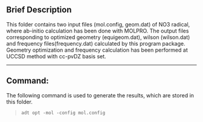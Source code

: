 ## Brief Description


This folder contains two input files (mol.config, geom.dat) of NO3 radical, where ab-initio calculation has been done with MOLPRO. 
The output files corresponding to optimized geometry (equigeom.dat), wilson (wilson.dat) and frequency files(frequency.dat) calculated by this program package. 
Geometry optimization and frequency calculation has been performed at UCCSD method with cc-pvDZ basis set.

---
## Command:

The following command is used to generate the results, which are stored in this folder.


>`adt opt -mol -config mol.config`
